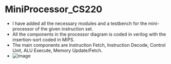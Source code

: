 # MiniProcessor_CS220
 - I have added all the necessary modules and a testbench for the mini-processor of the given instruction set.
 - All the components in the processor diagram is coded in verilog with the insertion-sort coded in MIPS.
 - The main components are Instruction Fetch, Instruction Decode, Control Unit, ALU Execute, Memory Update/Fetch.
 - ![image](https://github.com/user-attachments/assets/5e89a437-c0e6-46f1-819d-381ec78fd120)
